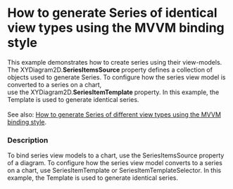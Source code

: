 # How to generate Series of identical view types using the MVVM binding style


This example demonstrates how to create series using their view-models. The XYDiagram2D.<strong>SeriesItemsSource </strong>property defines a collection of objects used to generate Series. To configure how the series view model is converted to a series on a chart, use the XYDiagram2D.<strong>SeriesItemTemplate </strong>property. In this example, the Template is used to generate identical series.<br><br>See also: <a href="https://www.devexpress.com/Support/Center/p/T500832">How to generate Series of different view types using the MVVM binding style</a>.


<h3>Description</h3>

To bind series view models to a chart, use the SeriesItemsSource property of a diagram. To configure how the series view model converts to a series on a chart, use SeriesItemTemplate or SeriesItemTemplateSelector. In this example, the Template is used to generate identical series.

<br/>


